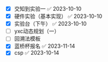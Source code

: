 - [x] 交知到实验一 ✅ 2023-10-10
- [x] 硬件实验（基本实现） ✅ 2023-10-10
- [x] 实验台（下午） ✅ 2023-10-10
- [ ] yxc动态规划（一）
- [ ] 回溯法模板
- [x] 蓝桥杯报名 ✅ 2023-11-14
- [x] csp ✅ 2023-10-14